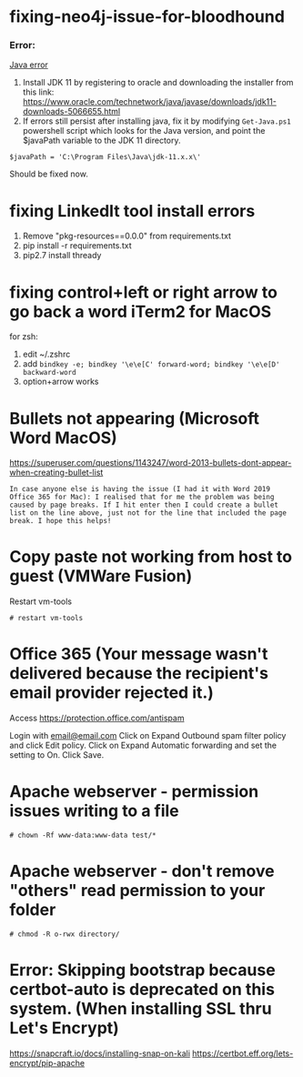 # fixing-neo4j-issue-for-bloodhound

### Error:
[Java error](https://imgur.com/Fl3rPPI)

1. Install JDK 11 by registering to oracle and downloading the installer from this link: https://www.oracle.com/technetwork/java/javase/downloads/jdk11-downloads-5066655.html
2. If errors still persist after installing java, fix it by modifying `Get-Java.ps1` powershell script which looks for the Java version, and point the $javaPath variable to the JDK 11 directory.

`$javaPath = 'C:\Program Files\Java\jdk-11.x.x\'`

Should be fixed now.

# fixing LinkedIt tool install errors

1. Remove "pkg-resources==0.0.0" from requirements.txt
2. pip install -r requirements.txt
2. pip2.7 install thready

# fixing control+left or right arrow to go back a word iTerm2 for MacOS

for zsh:

1. edit ~/.zshrc
2. add `bindkey -e; bindkey '\e\e[C' forward-word; bindkey '\e\e[D' backward-word`
3. option+arrow works

# Bullets not appearing (Microsoft Word MacOS)
https://superuser.com/questions/1143247/word-2013-bullets-dont-appear-when-creating-bullet-list
```
In case anyone else is having the issue (I had it with Word 2019 Office 365 for Mac): I realised that for me the problem was being caused by page breaks. If I hit enter then I could create a bullet list on the line above, just not for the line that included the page break. I hope this helps!
```

# Copy paste not working from host to guest (VMWare Fusion)
Restart vm-tools
```
# restart vm-tools
```

# Office 365 (Your message wasn't delivered because the recipient's email provider rejected it.)

Access https://protection.office.com/antispam

Login with email@email.com
Click on Expand Outbound spam filter policy and click Edit policy.
Click on Expand Automatic forwarding and set the setting to On.
Click Save.

# Apache webserver - permission issues writing to a file
```
# chown -Rf www-data:www-data test/*
```

# Apache webserver - don't remove "others" read permission to your folder 
```
# chmod -R o-rwx directory/
```

# Error: Skipping bootstrap because certbot-auto is deprecated on this system. (When installing SSL thru Let's Encrypt)
https://snapcraft.io/docs/installing-snap-on-kali
https://certbot.eff.org/lets-encrypt/pip-apache
